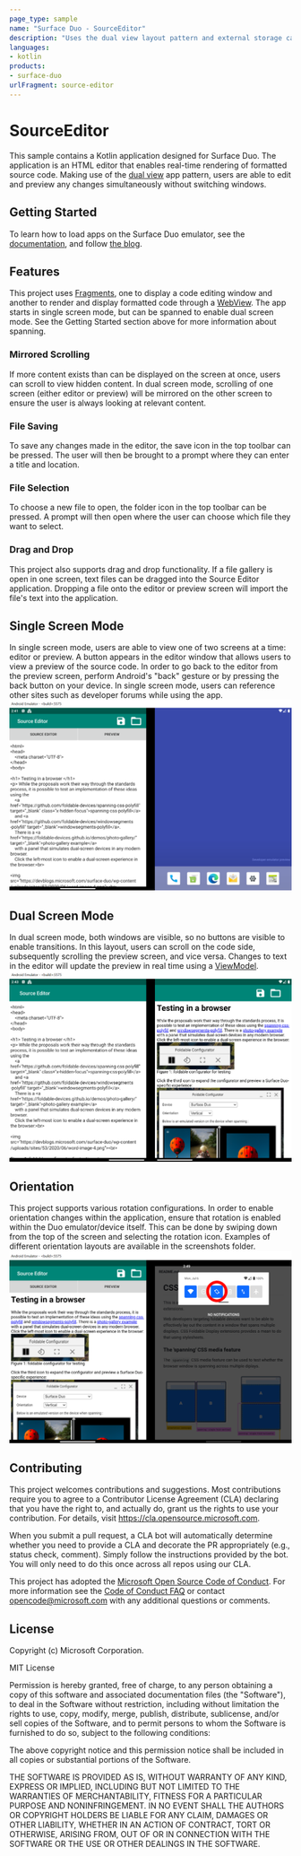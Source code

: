 ```yaml
---
page_type: sample
name: "Surface Duo - SourceEditor"
description: "Uses the dual view layout pattern and external storage capabilities to create a source-editing app for the Surface Duo."
languages:
- kotlin
products:
- surface-duo
urlFragment: source-editor
---
```


# SourceEditor

This sample contains a Kotlin application designed for Surface Duo. The application is an HTML editor that enables real-time rendering of formatted source code. Making use of the [dual view](https://docs.microsoft.com/dual-screen/introduction#dual-view) app pattern, users are able to edit and preview any changes simultaneously without switching windows.

## Getting Started

To learn how to load apps on the Surface Duo emulator, see the [documentation](https://docs.microsoft.com/dual-screen/android), and follow [the blog](https://devblogs.microsoft.com/surface-duo).

## Features

This project uses [Fragments](https://developer.android.com/guide/components/fragments), one to display a code editing window and another to render and display formatted code through a [WebView](https://developer.android.com/reference/android/webkit/WebView). The app starts in single screen mode, but can be spanned to enable dual screen mode. See the Getting Started section above for more information about spanning.

### Mirrored Scrolling

If more content exists than can be displayed on the screen at once, users can scroll to view hidden content. In dual screen mode, scrolling of one screen (either editor or preview) will be mirrored on the other screen to ensure the user is always looking at relevant content.

### File Saving

To save any changes made in the editor, the save icon in the top toolbar can be pressed. The user will then be brought to a prompt where they can enter a title and location.

### File Selection

To choose a new file to open, the folder icon in the top toolbar can be pressed. A prompt will then open where the user can choose which file they want to select.

### Drag and Drop

This project also supports drag and drop functionality. If a file gallery is open in one screen, text files can be dragged into the Source Editor application. Dropping a file onto the editor or preview screen will import the file's text into the application.

## Single Screen Mode

In single screen mode, users are able to view one of two screens at a time: editor or preview. A button appears in the editor window that allows users to view a preview of the source code. In order to go back to the editor from the preview screen, perform Android's "back" gesture or by pressing the back button on your device. In single screen mode, users can reference other sites such as developer forums while using the app.
![Single screen code editor](screenshots/single_editor.PNG)

## Dual Screen Mode

In dual screen mode, both windows are visible, so no buttons are visible to enable transitions. In this layout, users can scroll on the code side, subsequently scrolling the preview screen, and vice versa. Changes to text in the editor will update the preview in real time using a [ViewModel](https://developer.android.com/topic/libraries/architecture/viewmodel).
![Dual screen app view](screenshots/dual_view_horizontal.PNG)

## Orientation

This project supports various rotation configurations. In order to enable orientation changes within the application, ensure that rotation is enabled within the Duo emulator/device itself. This can be done by swiping down from the top of the screen and selecting the rotation icon. Examples of different orientation layouts are available in the screenshots folder.
![Enabling rotation](screenshots/duo_enable_rotation.PNG)

## Contributing

This project welcomes contributions and suggestions.  Most contributions require you to agree to a
Contributor License Agreement (CLA) declaring that you have the right to, and actually do, grant us
the rights to use your contribution. For details, visit https://cla.opensource.microsoft.com.

When you submit a pull request, a CLA bot will automatically determine whether you need to provide
a CLA and decorate the PR appropriately (e.g., status check, comment). Simply follow the instructions
provided by the bot. You will only need to do this once across all repos using our CLA.

This project has adopted the [Microsoft Open Source Code of Conduct](https://opensource.microsoft.com/codeofconduct/).
For more information see the [Code of Conduct FAQ](https://opensource.microsoft.com/codeofconduct/faq/) or
contact [opencode@microsoft.com](mailto:opencode@microsoft.com) with any additional questions or comments.

## License

Copyright (c) Microsoft Corporation.

MIT License

Permission is hereby granted, free of charge, to any person obtaining a copy of this software and associated documentation files (the "Software"), to deal in the Software without restriction, including without limitation the rights to use, copy, modify, merge, publish, distribute, sublicense, and/or sell copies of the Software, and to permit persons to whom the Software is furnished to do so, subject to the following conditions:

The above copyright notice and this permission notice shall be included in all copies or substantial portions of the Software.

THE SOFTWARE IS PROVIDED AS IS, WITHOUT WARRANTY OF ANY KIND, EXPRESS OR IMPLIED, INCLUDING BUT NOT LIMITED TO THE WARRANTIES OF MERCHANTABILITY, FITNESS FOR A PARTICULAR PURPOSE AND NONINFRINGEMENT. IN NO EVENT SHALL THE AUTHORS OR COPYRIGHT HOLDERS BE LIABLE FOR ANY CLAIM, DAMAGES OR OTHER LIABILITY, WHETHER IN AN ACTION OF CONTRACT, TORT OR OTHERWISE, ARISING FROM, OUT OF OR IN CONNECTION WITH THE SOFTWARE OR THE USE OR OTHER DEALINGS IN THE SOFTWARE.
